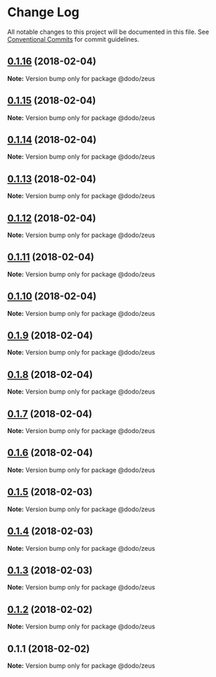 # Change Log

All notable changes to this project will be documented in this file.
See [Conventional Commits](https://conventionalcommits.org) for commit guidelines.

<a name="0.1.16"></a>
## [0.1.16](https://bitbucket.isobaraustralia.com/scm/~adrian.bonnici/dodo-packages-monorepo/compare/@dodo/zeus@0.1.15...@dodo/zeus@0.1.16) (2018-02-04)




**Note:** Version bump only for package @dodo/zeus

<a name="0.1.15"></a>
## [0.1.15](https://bitbucket.isobaraustralia.com/scm/~adrian.bonnici/dodo-packages-monorepo/compare/@dodo/zeus@0.1.14...@dodo/zeus@0.1.15) (2018-02-04)




**Note:** Version bump only for package @dodo/zeus

<a name="0.1.14"></a>
## [0.1.14](https://bitbucket.isobaraustralia.com/scm/~adrian.bonnici/dodo-packages-monorepo/compare/@dodo/zeus@0.1.13...@dodo/zeus@0.1.14) (2018-02-04)




**Note:** Version bump only for package @dodo/zeus

<a name="0.1.13"></a>
## [0.1.13](https://bitbucket.isobaraustralia.com/scm/~adrian.bonnici/dodo-packages-monorepo/compare/@dodo/zeus@0.1.12...@dodo/zeus@0.1.13) (2018-02-04)




**Note:** Version bump only for package @dodo/zeus

<a name="0.1.12"></a>
## [0.1.12](https://bitbucket.isobaraustralia.com/scm/~adrian.bonnici/dodo-packages-monorepo/compare/@dodo/zeus@0.1.11...@dodo/zeus@0.1.12) (2018-02-04)




**Note:** Version bump only for package @dodo/zeus

<a name="0.1.11"></a>
## [0.1.11](https://bitbucket.isobaraustralia.com/scm/~adrian.bonnici/dodo-packages-monorepo/compare/@dodo/zeus@0.1.10...@dodo/zeus@0.1.11) (2018-02-04)




**Note:** Version bump only for package @dodo/zeus

<a name="0.1.10"></a>
## [0.1.10](https://bitbucket.isobaraustralia.com/scm/~adrian.bonnici/dodo-packages-monorepo/compare/@dodo/zeus@0.1.9...@dodo/zeus@0.1.10) (2018-02-04)




**Note:** Version bump only for package @dodo/zeus

<a name="0.1.9"></a>
## [0.1.9](https://bitbucket.isobaraustralia.com/scm/~adrian.bonnici/dodo-packages-monorepo/compare/@dodo/zeus@0.1.8...@dodo/zeus@0.1.9) (2018-02-04)




**Note:** Version bump only for package @dodo/zeus

<a name="0.1.8"></a>
## [0.1.8](https://bitbucket.isobaraustralia.com/scm/~adrian.bonnici/dodo-packages-monorepo/compare/@dodo/zeus@0.1.7...@dodo/zeus@0.1.8) (2018-02-04)




**Note:** Version bump only for package @dodo/zeus

<a name="0.1.7"></a>
## [0.1.7](https://bitbucket.isobaraustralia.com/scm/~adrian.bonnici/dodo-packages-monorepo/compare/@dodo/zeus@0.1.6...@dodo/zeus@0.1.7) (2018-02-04)




**Note:** Version bump only for package @dodo/zeus

<a name="0.1.6"></a>
## [0.1.6](https://bitbucket.isobaraustralia.com/scm/~adrian.bonnici/dodo-packages-monorepo/compare/@dodo/zeus@0.1.5...@dodo/zeus@0.1.6) (2018-02-04)




**Note:** Version bump only for package @dodo/zeus

<a name="0.1.5"></a>
## [0.1.5](https://bitbucket.isobaraustralia.com/scm/~adrian.bonnici/dodo-packages-monorepo/compare/@dodo/zeus@0.1.4...@dodo/zeus@0.1.5) (2018-02-03)




**Note:** Version bump only for package @dodo/zeus

<a name="0.1.4"></a>
## [0.1.4](https://bitbucket.isobaraustralia.com/scm/~adrian.bonnici/dodo-packages-monorepo/compare/@dodo/zeus@0.1.3...@dodo/zeus@0.1.4) (2018-02-03)




**Note:** Version bump only for package @dodo/zeus

<a name="0.1.3"></a>
## [0.1.3](https://bitbucket.isobaraustralia.com/scm/~adrian.bonnici/dodo-packages-monorepo/compare/@dodo/zeus@0.1.2...@dodo/zeus@0.1.3) (2018-02-03)




**Note:** Version bump only for package @dodo/zeus

<a name="0.1.2"></a>
## [0.1.2](https://bitbucket.isobaraustralia.com/scm/~adrian.bonnici/dodo-packages-monorepo/compare/@dodo/zeus@0.1.1...@dodo/zeus@0.1.2) (2018-02-02)




**Note:** Version bump only for package @dodo/zeus

<a name="0.1.1"></a>
## 0.1.1 (2018-02-02)




**Note:** Version bump only for package @dodo/zeus
